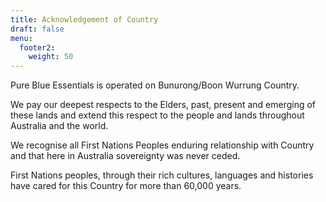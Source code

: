 ```yaml
---
title: Acknowledgement of Country
draft: false
menu:
  footer2:
    weight: 50
---
```

Pure Blue Essentials is operated on Bunurong/Boon Wurrung Country.

We pay our deepest respects to the Elders, past, present and emerging of these lands and extend this respect to the people and lands throughout Australia and the world.

We recognise all First Nations Peoples enduring relationship with Country and that here in Australia sovereignty was never ceded.

First Nations peoples, through their rich cultures, languages and histories have cared for this Country for more than 60,000 years.